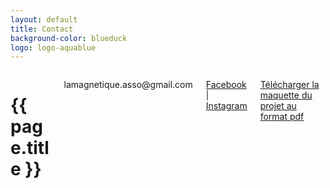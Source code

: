 ```yaml
---
layout: default
title: Contact
background-color: blueduck
logo: logo-aquablue
---
```


  <div class="columns is-mobile is-multiline is-centered has-text-centered mb-6 pb-6">
    <div class="column is-8 my-5">
      <h1>{{ page.title }}</h1>
    </div>
      <p class="column is-8">lamagnetique.asso@gmail.com</p>
      <p class="column is-8">
        <a href="https://www.facebook.com/Lamagnetiqueasso" target="_blank" rel="noopener">Facebook</a> | 
        <a href="https://www.instagram.com/lamagnetique_/" target="_blank" rel="noopener">Instagram</a>
      </p>
      <p class="column is-8"><a href="https://drive.google.com/file/d/1sWW07rQDw_A5ZPVyy97fTvKIqikswr6z/view?usp=drive_link" target="_blank" rel="noopener">Télécharger la maquette du projet au format pdf</a></p>
  </div>

